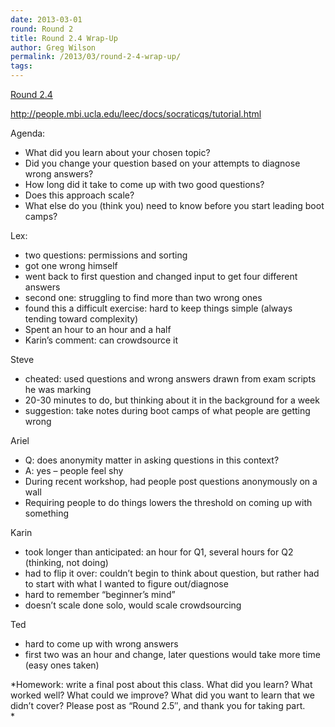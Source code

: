 ```yaml
---
date: 2013-03-01
round: Round 2
title: Round 2.4 Wrap-Up
author: Greg Wilson
permalink: /2013/03/round-2-4-wrap-up/
tags:
---
```

[Round 2.4][1]

<http://people.mbi.ucla.edu/leec/docs/socraticqs/tutorial.html>

Agenda:

*   What did you learn about your chosen topic?
*   Did you change your question based on your attempts to diagnose wrong answers?
*   How long did it take to come up with two good questions?
*   Does this approach scale?
*   What else do you (think you) need to know before you start leading boot camps?

Lex:

*   two questions: permissions and sorting
*   got one wrong himself
*   went back to first question and changed input to get four different answers
*   second one: struggling to find more than two wrong ones
*   found this a difficult exercise: hard to keep things simple (always tending toward complexity)
*   Spent an hour to an hour and a half
*   Karin&#8217;s comment: can crowdsource it

Steve

*   cheated: used questions and wrong answers drawn from exam scripts he was marking
*   20-30 minutes to do, but thinking about it in the background for a week
*   suggestion: take notes during boot camps of what people are getting wrong

Ariel

*   Q: does anonymity matter in asking questions in this context?
*   A: yes &#8211; people feel shy
*   During recent workshop, had people post questions anonymously on a wall
*   Requiring people to do things lowers the threshold on coming up with something

Karin

*   took longer than anticipated: an hour for Q1, several hours for Q2 (thinking, not doing)
*   had to flip it over: couldn&#8217;t begin to think about question, but rather had to start with what I wanted to figure out/diagnose
*   hard to remember &#8220;beginner&#8217;s mind&#8221;
*   doesn&#8217;t scale done solo, would scale crowdsourcing

Ted

*   hard to come up with wrong answers
*   first two was an hour and change, later questions would take more time (easy ones taken)

*Homework: write a final post about this class. What did you learn? What worked well? What could we improve? What did you want to learn that we didn&#8217;t cover? Please post as &#8220;Round 2.5&#8243;, and thank you for taking part.  
*

&nbsp;

 [1]: http://teaching.software-carpentry.org/category/round-2-4/
